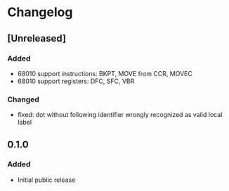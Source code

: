 # Changelog

## [Unreleased]

### Added

- 68010 support instructions: BKPT, MOVE from CCR, MOVEC
- 68010 support registers: DFC, SFC, VBR

### Changed

- fixed: dot without following identifier wrongly recognized as valid local label

## 0.1.0

### Added

- Initial public release
